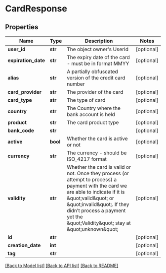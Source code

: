 # CardResponse

## Properties
Name | Type | Description | Notes
------------ | ------------- | ------------- | -------------
**user_id** | **str** | The object owner&#39;s UserId | [optional] 
**expiration_date** | **str** | The expiry date of the card - must be in format MMYY | [optional] 
**alias** | **str** | A partially obfuscated version of the credit card number | [optional] 
**card_provider** | **str** | The provider of the card | [optional] 
**card_type** | **str** | The type of card | [optional] 
**country** | **str** | The Country where the bank account is held | [optional] 
**product** | **str** | The card product type | [optional] 
**bank_code** | **str** |  | [optional] 
**active** | **bool** | Whether the card is active or not | [optional] 
**currency** | **str** | The currency - should be ISO_4217 format | [optional] 
**validity** | **str** | Whether the card is valid or not. Once they process (or attempt to process) a payment with the card we are able to indicate if it is \&quot;valid\&quot; or \&quot;invalid\&quot;. If they didn’t process a payment yet the \&quot;Validity\&quot; stay at \&quot;unknown\&quot; | [optional] 
**id** | **str** |  | [optional] 
**creation_date** | **int** |  | [optional] 
**tag** | **str** |  | [optional] 

[[Back to Model list]](../README.md#documentation-for-models) [[Back to API list]](../README.md#documentation-for-api-endpoints) [[Back to README]](../README.md)


